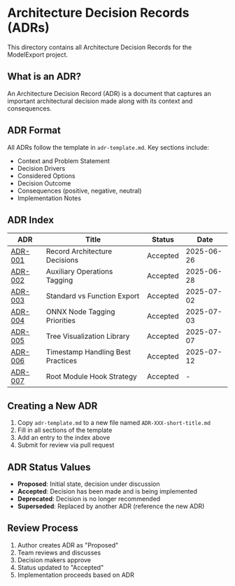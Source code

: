 # Architecture Decision Records (ADRs)

This directory contains all Architecture Decision Records for the ModelExport project.

## What is an ADR?

An Architecture Decision Record (ADR) is a document that captures an important architectural decision made along with its context and consequences.

## ADR Format

All ADRs follow the template in `adr-template.md`. Key sections include:
- Context and Problem Statement
- Decision Drivers
- Considered Options
- Decision Outcome
- Consequences (positive, negative, neutral)
- Implementation Notes

## ADR Index

| ADR | Title | Status | Date |
|-----|-------|--------|------|
| [ADR-001](ADR-001-record-architecture-decisions.md) | Record Architecture Decisions | Accepted | 2025-06-26 |
| [ADR-002](ADR-002-auxiliary-operations-tagging.md) | Auxiliary Operations Tagging | Accepted | 2025-06-28 |
| [ADR-003](ADR-003-standard-vs-function-export.md) | Standard vs Function Export | Accepted | 2025-07-02 |
| [ADR-004](ADR-004-onnx-node-tagging-priorities.md) | ONNX Node Tagging Priorities | Accepted | 2025-07-03 |
| [ADR-005](ADR-005-tree-visualization-library.md) | Tree Visualization Library | Accepted | 2025-07-07 |
| [ADR-006](ADR-006-timestamp-handling-best-practices.md) | Timestamp Handling Best Practices | Accepted | 2025-07-12 |
| [ADR-007](ADR-007-root-module-hook-strategy.md) | Root Module Hook Strategy | Accepted | - |

## Creating a New ADR

1. Copy `adr-template.md` to a new file named `ADR-XXX-short-title.md`
2. Fill in all sections of the template
3. Add an entry to the index above
4. Submit for review via pull request

## ADR Status Values

- **Proposed**: Initial state, decision under discussion
- **Accepted**: Decision has been made and is being implemented
- **Deprecated**: Decision is no longer recommended
- **Superseded**: Replaced by another ADR (reference the new ADR)

## Review Process

1. Author creates ADR as "Proposed"
2. Team reviews and discusses
3. Decision makers approve
4. Status updated to "Accepted"
5. Implementation proceeds based on ADR
